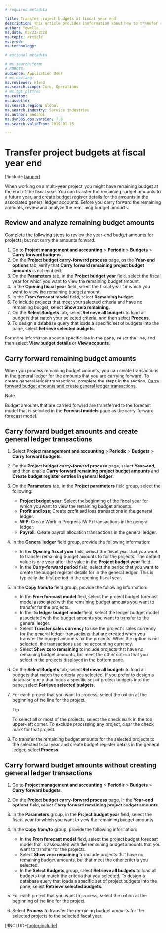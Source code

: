 ```yaml
---
# required metadata

title: Transfer project budgets at fiscal year end
description: This article provides inoformation about how to transfer remaining budget amounts to future years and create budget register details. 
author: Yowelle
ms.date: 03/23/2020
ms.topic: article
ms.prod: 
ms.technology: 

# optional metadata

# ms.search.form: 
# ROBOTS: 
audience: Application User
# ms.devlang: 
ms.reviewer: kfend
ms.search.scope: Core, Operations
# ms.tgt_pltfrm: 
ms.custom: 
ms.assetid: 
ms.search.region: Global
ms.search.industry: Service industries
ms.author: andchoi
ms.dyn365.ops.version: 7.0
ms.search.validFrom: 2019-01-15

---
```


# Transfer project budgets at fiscal year end

[!include [banner](../includes/banner.md)]

When working on a multi-year project, you might have remaining budget at the end of the fiscal year. You can transfer the remaining budget amounts to a future year, and create budget register details for the amounts in the associated general ledger accounts. Before you carry forward the remaining amounts, review and analyze the remaining budget amounts.

## Review and analyze remaining budget amounts

Complete the following steps to review the year-end budget amounts for projects, but not carry the amounts forward.

1. Go to **Project management and accounting** > **Periodic** > **Budgets** > **Carry forward budgets**. 
2. On the **Project budget carry-forward process** page, on the **Year-end options** tab, verify that **Carry forward remaining project budget amounts** is not enabled.
3. On the **Parameters** tab, in the **Project budget year** field, select the fiscal year for which you want to view the remaining budget amount. 
4. In the **Opening fiscal year** field, select the fiscal year for which you want to view the remaining budget amount. 
5. In the **From forecast model** field, select **Remaining budget**. 
6. To include projects that meet your selected criteria and have no remaining budget, select **Show zero remaining**.  
7. On the **Select Budgets** tab, select **Retrieve all budgets** to load all budgets that match your selected criteria, and then select **Process**. 
8. To design a database query that loads a specific set of budgets into the pane, select **Retrieve selected budgets**.

For more information about a specific line in the pane, select the line, and then select **View budget details** or **View accounts**.

## Carry forward remaining budget amounts 

When you process remaining budget amounts, you can create transactions in the general ledger for the amounts that you are carrying forward. To create general ledger transactions, complete the steps in the section, [Carry forward budget amounts and create general ledger transactions](#carry-forward). 

> [!NOTE]
> Budget amounts that are carried forward are transferred to the forecast model that is selected in the **Forecast models** page as the carry-forward forecast model.  

## <a name="carry-forward"></a>Carry forward budget amounts and create general ledger transactions

1.  Select **Project management and accounting** > **Periodic** > **Budgets** > **Carry forward budgets**. 
2. On the **Project budget carry-forward process** page, select **Year-end**, and then enable **Carry forward remaining project budget amounts** and **Create budget register entries in general ledger**. 
3. On the **Parameters** tab, in the **Project parameters** field group, select the following:

   - **Project budget year**: Select the beginning of the fiscal year for which you want to view the remaining budget amounts. 
   - **Profit and loss**: Create profit and loss transactions in the general ledger. 
   -  **WIP**: Create Work in Progress (WIP) transactions in the general ledger.
   -  **Payroll**: Create payroll allocation transactions in the general ledger. 

5. In the **General ledger** field group, provide the following information: 

   - In the **Opening fiscal year** field, select the fiscal year that you want to transfer remaining budget amounts to for the projects. The default value is one year after the value in the **Project budget year** field.
   -  In the **Carry-forward period** field, select the period that you want to create the budget register details for in the general ledger. This is typically the first period in the opening fiscal year.

6. In the **Copy from/to** field group, provide the following information:

   - In the **From forecast model** field, select the project budget forecast model associated with the remaining budget amounts you want to transfer for the projects. 
   - In the **To ledger budget model** field, select the ledger budget model associated with the budget amounts you want to transfer to the general ledger. 
   -  Select **Transfer sales currency** to use the project's sales currency for the general ledger transactions that are created when you transfer the budget amounts for the projects. When the option is not selected, the transactions use the accounting currency. 
   -  Select **Show zero remaining** to include projects that have no remaining budget amounts, but meet the other criteria that you select in the projects displayed in the bottom pane.

7. On the **Select Budgets** tab, select **Retrieve all budgets** to load all budgets that match the criteria you selected. If you prefer to design a database query that loads a specific set of project budgets into the pane, select **Retrieve selected budgets**.
8. For each project that you want to process, select the option at the beginning of the line for the project.

    > [!TIP]
    > To select all or most of the projects, select the check mark in the top upper-left corner. To exclude processing any project, clear the check mark for that project.

9. To transfer the remaining budget amounts for the selected projects to the selected fiscal year and create budget register details in the general ledger, select **Process**.

## Carry forward budget amounts without creating general ledger transactions

1. Go to **Project management and accounting** > **Periodic** > **Budgets** > **Carry forward budgets**.
2. On the **Project budget carry-forward process** page, in the **Year-end options** field, select **Carry forward remaining project budget amounts**.
3. In the **Parameters** group, in the **Project budget year** field, select the fiscal year for which you want to view the remaining budget amounts.
4. In the **Copy from/to** group, provide the following information:

   - In the **From forecast model** field, select the project budget forecast model that is associated with the remaining budget amounts that you want to transfer for the projects. 
   - Select **Show zero remaining** to include projects that have no remaining budget amounts, but that meet the other criteria you selected.
   - In the **Select Budgets** group, select **Retrieve all budgets** to load all budgets that match the criteria that you selected. To design a database query that loads a specific set of project budgets into the pane, select **Retrieve selected budgets**.

5. For each project that you want to process, select the option at the beginning of the line for the project. 
6. Select **Process** to transfer the remaining budget amounts for the selected projects to the selected fiscal year.



[!INCLUDE[footer-include](../includes/footer-banner.md)]